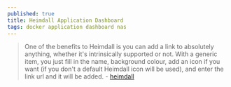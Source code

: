 ```yaml
---
published: true
title: Heimdall Application Dashboard
tags: docker application dashboard nas
---
```

> One of the benefits to Heimdall is you can add a link to absolutely anything, whether it's intrinsically supported or not. With a generic item, you just fill in the name, background colour, add an icon if you want (if you don't a default Heimdall icon will be used), and enter the link url and it will be added. - [heimdall](https://heimdall.site/)